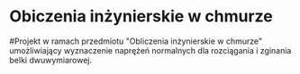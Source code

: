 # Obiczenia inżynierskie w chmurze

#Projekt w ramach przedmiotu "Obliczenia inżynierskie w chmurze" umożliwiający wyznaczenie naprężeń normalnych dla rozciągania i zginania belki dwuwymiarowej.
